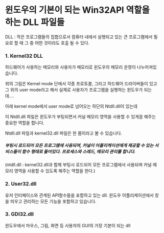 # 윈도우의 기본이 되는 Win32API 역할을 하는 DLL 파일들

DLL : 작은 프로그램들의 집합으로서 컴퓨터 내에서 실행되고 있는 큰 프로그램에서 필요로 할 때 그 중 어떤 것이라도 호출 될 수 있다. 

### 1. Kernel32 DLL

하드웨어가 사용하는 메모리와 사용자가 메모리로 윈도우의 메모리 운영이 나누어져있습니다.



위의 그림은 Kernel mode 단에서 각종 프로토콜, 그리고 하드웨어 드라이버들이 있고 그 위의 user mode라고 해서 실제로 사용자가 프로그램을 실행하는 윈도우가 되는데....

아래 kernel mode에서 user mode로 넘어오는 하단의 Ntdll.dll이 있는데

이 Ntdll.dll 파일은 윈도우가 부팅되면서 커널 메모리 영역을 사용할 수 있게끔 해주는 중요한 역할을 합니다.

Ntdll.dll 파일과 kernel32.dll 파일은 한 몸이라고 볼 수 있습니다.

##### 부팅시 로드되어 모든 프로그램에 사용되며, 커널이 어플리케이션에게 제공할 수 있는 서비스들이 함수 형태로 들어있다. 프로세스와 스레드, 메모리 관리를 합니다.

(ntdll.dll : kernel32.dll과 함께 부팅시 로드되어 모든 프로그램에서 사용되며 커널 메모리 영역을 사용할 수 있도록 해주는 역할을 한다.)



### 2. User32.dll

유저 인터페이스와 관계된 API함수들을 포함하고 있는 dll. 윈도우 어플리케이션에서 창을 띄우고 관리하는 모든 기능을 포함하고 있습니다.



### 3. GDI32.dll

윈도우에서 마우스, 그림, 화면 등 사용자의 GUI의 가장 기본이 되는 dll